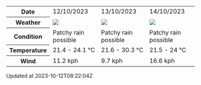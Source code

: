 
<table>
    <tr>
        <th>Date</th>
        <td>12/10/2023</td><td>13/10/2023</td><td>14/10/2023</td>
    </tr>
    <tr>
        <th>Weather</th>
        <td><img src="https://cdn.weatherapi.com/weather/64x64/day/176.png"/></td><td><img src="https://cdn.weatherapi.com/weather/64x64/day/176.png"/></td><td><img src="https://cdn.weatherapi.com/weather/64x64/day/176.png"/></td>
    </tr>
    <tr>
        <th>Condition</th>
        <td width="200px">Patchy rain possible</td><td width="200px">Patchy rain possible</td><td width="200px">Patchy rain possible</td>
    </tr>
    <tr>
        <th>Temperature</th>
        <td>21.4 -  24.1 °C</td><td>21.6 -  30.3 °C</td><td>21.5 -  24 °C</td>
    </tr>
    <tr>
        <th>Wind</th>
        <td>11.2 kph</td><td>9.7 kph</td><td>16.6 kph</td>
    </tr>
</table>


Updated at 2023-10-12T08:22:04Z
